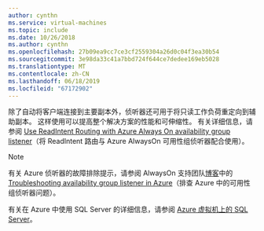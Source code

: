 ```yaml
---
author: cynthn
ms.service: virtual-machines
ms.topic: include
ms.date: 10/26/2018
ms.author: cynthn
ms.openlocfilehash: 27b09ea9cc7ce3cf2559304a26d0c04f3ea30b54
ms.sourcegitcommit: 3e98da33c41a7bbd724f644ce7dedee169eb5028
ms.translationtype: MT
ms.contentlocale: zh-CN
ms.lasthandoff: 06/18/2019
ms.locfileid: "67172902"
---
```

除了自动将客户端连接到主要副本外，侦听器还可用于将只读工作负荷重定向到辅助副本。 这样使用可以提高整个解决方案的性能和可伸缩性。 有关详细信息，请参阅 [Use ReadIntent Routing with Azure Always On availability group listener](https://go.microsoft.com/fwlink/?LinkId=522515)（将 ReadIntent 路由与 Azure AlwaysOn 可用性组侦听器配合使用）。

> [!NOTE]
> 有关 Azure 侦听器的故障排除提示，请参阅 AlwaysOn 支持团队[博客](https://blogs.msdn.com/b/alwaysonpro/)中的 [Troubleshooting availability group listener in Azure](https://blogs.msdn.microsoft.com/alwaysonpro/2017/02/22/troubleshooting-internal-load-balancer-listener-connectivity-in-azure)（排查 Azure 中的可用性组侦听器问题）。
> 
> 

有关在 Azure 中使用 SQL Server 的详细信息，请参阅 [Azure 虚拟机上的 SQL Server](../articles/virtual-machines/windows/sql/virtual-machines-windows-sql-server-iaas-overview.md)。

